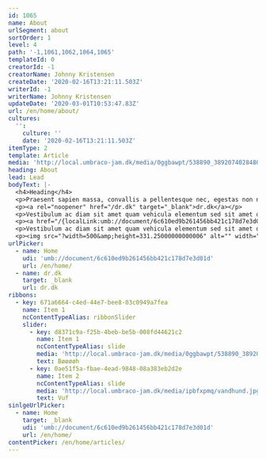 ```yaml
---
id: 1065
name: About
urlSegment: about
sortOrder: 1
level: 4
path: '-1,1061,1062,1064,1065'
templateId: 0
creatorId: -1
creatorName: Johnny Kristensen
createDate: '2020-02-16T13:21:11.503Z'
writerId: -1
writerName: Johnny Kristensen
updateDate: '2020-03-01T10:53:47.83Z'
url: /en/home/about/
cultures:
  '':
    culture: ''
    date: '2020-02-16T13:21:11.503Z'
itemType: 2
template: Article
media: 'http://local.umbraco-jam.dk/media/0ggbawpt/538890_3892074028480_1176103828_n.jpg'
heading: About
lead: Lead
bodyText: |-
  <h4>Heading</h4>
  <p>Praesent sapien massa, convallis a pellentesque nec, egestas non nisi. Sed porttitor lectus nibh. Curabitur arcu erat, accumsan id imperdiet et, porttitor at sem. Quisque velit nisi, pretium ut lacinia in, elementum id enim.</p>
  <p><a rel="noopener" href="/dr.dk" target="_blank">dr.dk</a></p>
  <p>Vestibulum ac diam sit amet quam vehicula elementum sed sit amet dui. Vestibulum ante ipsum primis in faucibus orci luctus et ultrices posuere cubilia Curae; Donec velit neque, auctor sit amet aliquam vel, ullamcorper sit amet ligula. Nulla porttitor accumsan tincidunt. Curabitur non nulla sit amet nisl tempus convallis quis ac lectus.</p>
  <p><a href="/{localLink:umb://document/6c610ed9b261456bb421c178d7e3d01d}" title="Home">Home</a></p>
  <p>Vestibulum ac diam sit amet quam vehicula elementum sed sit amet dui. Vestibulum ante ipsum primis in faucibus orci luctus et ultrices posuere cubilia Curae; Donec velit neque, auctor sit amet aliquam vel, ullamcorper sit amet ligula. Nulla porttitor accumsan tincidunt. Curabitur non nulla sit amet nisl tempus convallis quis ac lectus.</p>
  <p><img src="?width=500&amp;height=331.25000000000006" alt="" width="500" height="331.25000000000006" data-udi="umb://media/bd4bc345f890415c816f2d67305625ac" /></p>
urlPicker:
  - name: Home
    udi: 'umb://document/6c610ed9b261456bb421c178d7e3d01d'
    url: /en/home/
  - name: dr.dk
    target: _blank
    url: dr.dk
ribbons:
  - key: 671a6664-c4ed-44e7-bee8-03c0949a7fea
    name: Item 1
    ncContentTypeAlias: ribbonSlider
    slider:
      - key: d8371c9a-f25b-4beb-be5b-008fd44621c2
        name: Item 1
        ncContentTypeAlias: slide
        media: 'http://local.umbraco-jam.dk/media/0ggbawpt/538890_3892074028480_1176103828_n.jpg'
        text: Bøøøøh
      - key: 0ae51f5a-fbae-4ead-9848-08a383eb2d2e
        name: Item 2
        ncContentTypeAlias: slide
        media: 'http://local.umbraco-jam.dk/media/ipbfxpmq/vandhund.jpg'
        text: Vuf
sinlgeUrlPicker:
  - name: Home
    target: _blank
    udi: 'umb://document/6c610ed9b261456bb421c178d7e3d01d'
    url: /en/home/
contentPicker: /en/home/articles/
---
```


